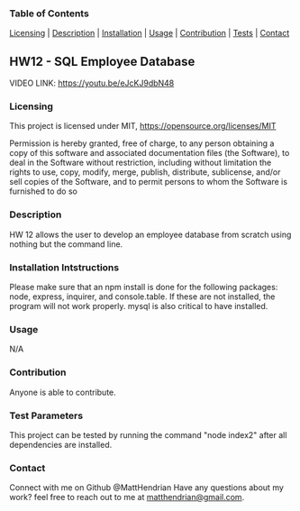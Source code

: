 
 ### Table of Contents 
 [Licensing](#licensing) | [Description](#description) | [Installation](#installation-intstructions) | [Usage](#usage) | [Contribution](#contribution) | [Tests](test-parameters) | [Contact](#contact)

  ## HW12 - SQL Employee Database 

VIDEO LINK: https://youtu.be/eJcKJ9dbN48

### Licensing
  This project is licensed under MIT, https://opensource.org/licenses/MIT
  
  Permission is hereby granted, free of charge, to any person obtaining a copy of this software and associated documentation files (the Software), to deal in the Software without restriction, including without limitation the rights to use, copy, modify, merge, publish, distribute, sublicense, and/or sell copies of the Software, and to permit persons to whom the Software is furnished to do so
  
### Description
  HW 12 allows the user to develop an employee database from scratch using nothing but the command line. 
### Installation Intstructions
  Please make sure that an npm install is done for the following packages: node, express, inquirer, and console.table. If these are not installed, the program will not work properly. mysql is also critical to have installed. 
### Usage 
  N/A
### Contribution
  Anyone is able to contribute. 
### Test Parameters
  This project can be tested by running the command "node index2" after all dependencies are installed.
### Contact
  Connect with me on Github @MattHendrian
  Have any questions about my work? feel free to reach out to me at matthendrian@gmail.com. 
 
